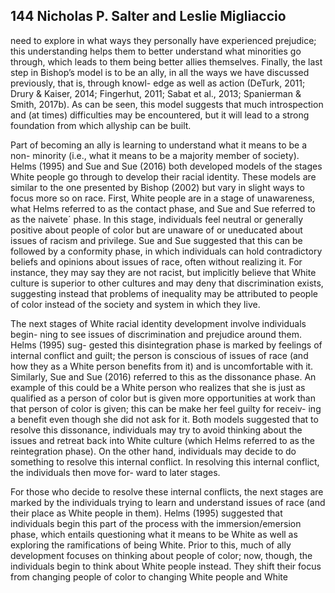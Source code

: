 ## 144 Nicholas P. Salter and Leslie Migliaccio

need to explore in what ways they personally have experienced prejudice; this understanding helps them to better understand what minorities go through, which leads to them being better allies themselves. Finally, the last step in Bishop’s model is to be an ally, in all the ways we have discussed previously, that is, through knowl- edge as well as action (DeTurk, 2011; Drury & Kaiser, 2014; Fingerhut, 2011; Sabat et al., 2013; Spanierman & Smith, 2017b). As can be seen, this model suggests that much introspection and (at times) difficulties may be encountered, but it will lead to a strong foundation from which allyship can be built.

Part of becoming an ally is learning to understand what it means to be a non- minority (i.e., what it means to be a majority member of society). Helms (1995) and Sue and Sue (2016) both developed models of the stages White people go through to develop their racial identity. These models are similar to the one presented by Bishop (2002) but vary in slight ways to focus more so on race. First, White people are in a stage of unawareness, what Helms referred to as the contact phase, and Sue and Sue referred to as the naivete´ phase. In this stage, individuals feel neutral or generally positive about people of color but are unaware of or uneducated about issues of racism and privilege. Sue and Sue suggested that this can be followed by a conformity phase, in which individuals can hold contradictory beliefs and opinions about issues of race, often without realizing it. For instance, they may say they are not racist, but implicitly believe that White culture is superior to other cultures and may deny that discrimination exists, suggesting instead that problems of inequality may be attributed to people of color instead of the society and system in which they live.

The next stages of White racial identity development involve individuals begin- ning to see issues of discrimination and prejudice around them. Helms (1995) sug- gested this disintegration phase is marked by feelings of internal conflict and guilt; the person is conscious of issues of race (and how they as a White person benefits from it) and is uncomfortable with it. Similarly, Sue and Sue (2016) referred to this as the dissonance phase. An example of this could be a White person who realizes that she is just as qualified as a person of color but is given more opportunities at work than that person of color is given; this can be make her feel guilty for receiv- ing a benefit even though she did not ask for it. Both models suggested that to resolve this dissonance, individuals may try to avoid thinking about the issues and retreat back into White culture (which Helms referred to as the reintegration phase). On the other hand, individuals may decide to do something to resolve this internal conflict. In resolving this internal conflict, the individuals then move for- ward to later stages.

For those who decide to resolve these internal conflicts, the next stages are marked by the individuals trying to learn and understand issues of race (and their place as White people in them). Helms (1995) suggested that individuals begin this part of the process with the immersion/emersion phase, which entails questioning what it means to be White as well as exploring the ramifications of being White. Prior to this, much of ally development focuses on thinking about people of color; now, though, the individuals begin to think about White people instead. They shift their focus from changing people of color to changing White people and White